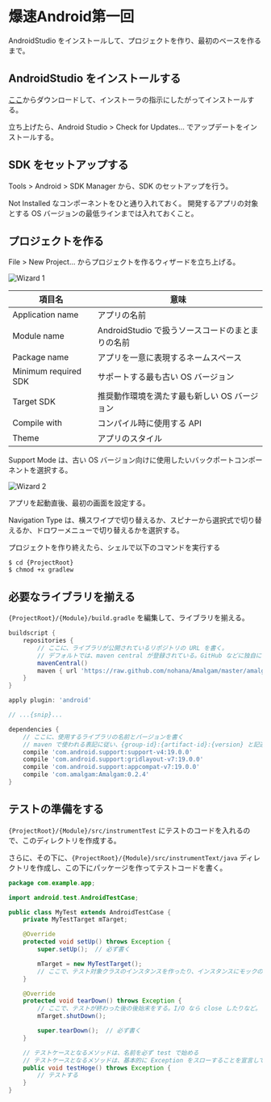 # 爆速Android第一回

AndroidStudio をインストールして、プロジェクトを作り、最初のベースを作るまで。

## AndroidStudio をインストールする

[ここ](http://developer.android.com/sdk/installing/studio.html)からダウンロードして、インストーラの指示にしたがってインストールする。

立ち上げたら、Android Studio > Check for Updates... でアップデートをインストールする。

## SDK をセットアップする

Tools > Android > SDK Manager から、SDK のセットアップを行う。

Not Installed なコンポーネントをひと通り入れておく。
開発するアプリの対象とする OS バージョンの最低ラインまでは入れておくこと。

## プロジェクトを作る

File > New Project... からプロジェクトを作るウィザードを立ち上げる。

![Wizard 1](https://raw.github.com/KeithYokoma/BakusokuAndroid/master/docs/1/new_project_wizard_1.png "Wizard 1")

項目名|意味
-----|-----
Application name|アプリの名前
Module name|AndroidStudio で扱うソースコードのまとまりの名前
Package name|アプリを一意に表現するネームスペース
Minimum required SDK|サポートする最も古い OS バージョン
Target SDK|推奨動作環境を満たす最も新しい OS バージョン
Compile with|コンパイル時に使用する API
Theme|アプリのスタイル

Support Mode は、古い OS バージョン向けに使用したいバックポートコンポーネントを選択する。

![Wizard 2](https://raw.github.com/KeithYokoma/BakusokuAndroid/master/docs/1/new_project_wizard_1.png "Wizard 2")

アプリを起動直後、最初の画面を設定する。

Navigation Type は、横スワイプで切り替えるか、スピナーから選択式で切り替えるか、ドロワーメニューで切り替えるかを選択する。

プロジェクトを作り終えたら、シェルで以下のコマンドを実行する

```shell
$ cd {ProjectRoot}
$ chmod +x gradlew
```

## 必要なライブラリを揃える

`{ProjectRoot}/{Module}/build.gradle` を編集して、ライブラリを揃える。

```Groovy
buildscript {
    repositories {
        // ここに、ライブラリが公開されているリポジトリの URL を書く。
        // デフォルトでは、maven central が登録されている。GitHub などに独自にリポジトリがある場合は、別途その URL を書く。
        mavenCentral()
        maven { url 'https://raw.github.com/nohana/Amalgam/master/amalgam/repository/' }
    }
}

apply plugin: 'android'

// ...{snip}...

dependencies {
    // ここに、使用するライブラリの名前とバージョンを書く
    // maven で使われる表記に従い、{group-id}:{artifact-id}:{version} と記述する
    compile 'com.android.support:support-v4:19.0.0'
    compile 'com.android.support:gridlayout-v7:19.0.0'
    compile 'com.android.support:appcompat-v7:19.0.0'
    compile 'com.amalgam:Amalgam:0.2.4'
}
```

## テストの準備をする

`{ProjectRoot}/{Module}/src/instrumentTest` にテストのコードを入れるので、このディレクトリを作成する。

さらに、その下に、`{ProjectRoot}/{Module}/src/instrumentText/java` ディレクトリを作成し、この下にパッケージを作ってテストコードを書く。

```Java
package com.example.app;

import android.test.AndroidTestCase;

public class MyTest extends AndroidTestCase {
    private MyTestTarget mTarget;

    @Override
    protected void setUp() throws Exception {
        super.setUp();  // 必ず書く

        mTarget = new MyTestTarget();
        // ここで、テスト対象クラスのインスタンスを作ったり、インスタンスにモックのオブジェクトを注入したりする
    }

    @Override
    protected void tearDown() throws Exception {
        // ここで、テストが終わった後の後始末をする。I/O なら close したりなど。
        mTarget.shutDown();

        super.tearDown();  // 必ず書く
    }

    // テストケースとなるメソッドは、名前を必ず test で始める
    // テストケースとなるメソッドは、基本的に Exception をスローすることを宣言しておく
    public void testHoge() throws Exception {
        // テストする
    }
}
```
